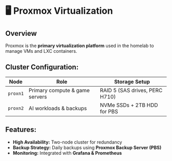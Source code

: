 # 🖥️ Proxmox Virtualization

## Overview
Proxmox is the **primary virtualization platform** used in the homelab to manage VMs and LXC containers.

## Cluster Configuration:
| Node   | Role                     | Storage Setup                      |
|--------|--------------------------|-----------------------------------|
| `proxn1` | Primary compute & game servers | RAID 5 (SAS drives, PERC H710) |
| `proxn2` | AI workloads & backups  | NVMe SSDs + 2TB HDD for PBS |

## Features:
- **High Availability:** Two-node cluster for redundancy
- **Backup Strategy:** Daily backups using **Proxmox Backup Server (PBS)**
- **Monitoring:** Integrated with **Grafana & Prometheus**
